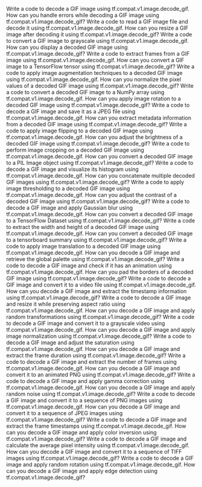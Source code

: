 Write a code to decode a GIF image using tf.compat.v1.image.decode_gif.
How can you handle errors while decoding a GIF image using tf.compat.v1.image.decode_gif?
Write a code to read a GIF image file and decode it using tf.compat.v1.image.decode_gif.
How can you resize a GIF image after decoding it using tf.compat.v1.image.decode_gif?
Write a code to convert a GIF image to grayscale using tf.compat.v1.image.decode_gif.
How can you display a decoded GIF image using tf.compat.v1.image.decode_gif?
Write a code to extract frames from a GIF image using tf.compat.v1.image.decode_gif.
How can you convert a GIF image to a TensorFlow tensor using tf.compat.v1.image.decode_gif?
Write a code to apply image augmentation techniques to a decoded GIF image using tf.compat.v1.image.decode_gif.
How can you normalize the pixel values of a decoded GIF image using tf.compat.v1.image.decode_gif?
Write a code to convert a decoded GIF image to a NumPy array using tf.compat.v1.image.decode_gif.
How can you apply image rotation to a decoded GIF image using tf.compat.v1.image.decode_gif?
Write a code to decode a GIF image and save it as a JPEG file using tf.compat.v1.image.decode_gif.
How can you extract metadata information from a decoded GIF image using tf.compat.v1.image.decode_gif?
Write a code to apply image flipping to a decoded GIF image using tf.compat.v1.image.decode_gif.
How can you adjust the brightness of a decoded GIF image using tf.compat.v1.image.decode_gif?
Write a code to perform image cropping on a decoded GIF image using tf.compat.v1.image.decode_gif.
How can you convert a decoded GIF image to a PIL Image object using tf.compat.v1.image.decode_gif?
Write a code to decode a GIF image and visualize its histogram using tf.compat.v1.image.decode_gif.
How can you concatenate multiple decoded GIF images using tf.compat.v1.image.decode_gif?
Write a code to apply image thresholding to a decoded GIF image using tf.compat.v1.image.decode_gif.
How can you adjust the contrast of a decoded GIF image using tf.compat.v1.image.decode_gif?
Write a code to decode a GIF image and apply Gaussian blur using tf.compat.v1.image.decode_gif.
How can you convert a decoded GIF image to a TensorFlow Dataset using tf.compat.v1.image.decode_gif?
Write a code to extract the width and height of a decoded GIF image using tf.compat.v1.image.decode_gif.
How can you convert a decoded GIF image to a tensorboard summary using tf.compat.v1.image.decode_gif?
Write a code to apply image translation to a decoded GIF image using tf.compat.v1.image.decode_gif.
How can you decode a GIF image and retrieve the global palette using tf.compat.v1.image.decode_gif?
Write a code to decode a GIF image and check if it has an animation using tf.compat.v1.image.decode_gif.
How can you pad the borders of a decoded GIF image using tf.compat.v1.image.decode_gif?
Write a code to decode a GIF image and convert it to a video file using tf.compat.v1.image.decode_gif.
How can you decode a GIF image and extract the timestamp information using tf.compat.v1.image.decode_gif?
Write a code to decode a GIF image and resize it while preserving aspect ratio using tf.compat.v1.image.decode_gif.
How can you decode a GIF image and apply random transformations using tf.compat.v1.image.decode_gif?
Write a code to decode a GIF image and convert it to a grayscale video using tf.compat.v1.image.decode_gif.
How can you decode a GIF image and apply image normalization using tf.compat.v1.image.decode_gif?
Write a code to decode a GIF image and adjust the saturation using tf.compat.v1.image.decode_gif.
How can you decode a GIF image and extract the frame duration using tf.compat.v1.image.decode_gif?
Write a code to decode a GIF image and extract the number of frames using tf.compat.v1.image.decode_gif.
How can you decode a GIF image and convert it to an animated PNG using tf.compat.v1.image.decode_gif?
Write a code to decode a GIF image and apply gamma correction using tf.compat.v1.image.decode_gif.
How can you decode a GIF image and apply random noise using tf.compat.v1.image.decode_gif?
Write a code to decode a GIF image and convert it to a sequence of PNG images using tf.compat.v1.image.decode_gif.
How can you decode a GIF image and convert it to a sequence of JPEG images using tf.compat.v1.image.decode_gif?
Write a code to decode a GIF image and extract the frame timestamps using tf.compat.v1.image.decode_gif.
How can you decode a GIF image and apply color inversion using tf.compat.v1.image.decode_gif?
Write a code to decode a GIF image and calculate the average pixel intensity using tf.compat.v1.image.decode_gif.
How can you decode a GIF image and convert it to a sequence of TIFF images using tf.compat.v1.image.decode_gif?
Write a code to decode a GIF image and apply random rotation using tf.compat.v1.image.decode_gif.
How can you decode a GIF image and apply edge detection using tf.compat.v1.image.decode_gif?